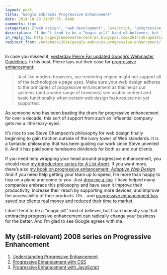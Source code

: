 ```yaml
---
layout: post
title: "Google Embraces Progressive Enhancement"
date: 2014-10-28 21:07:35 -0400
comments: true
categories: ["web design", "web development", JavaScript, "progressive enhancement"]
description: "I don’t tend to be a “magic pill” kind of believer, but I can honestly say that embracing progressive enhancement can radically change your business for the better. And I’m glad to see Google agrees with me."
in_reply_to: http://googlewebmastercentral.blogspot.com/2014/10/updating-our-technical-webmaster.html
redirect_from: /notebook/2014/google-embraces-progressive-enhancement/
---
```


In case you missed it, [yesterday Pierre Far updated Google’s Webmaster Guidelines](http://googlewebmastercentral.blogspot.com/2014/10/updating-our-technical-webmaster.html). In his post, Pierre lays out their case for [progressive enhancement](https://en.wikipedia.org/wiki/Progressive_enhancement):  

> Just like modern browsers, our rendering engine might not support all of the technologies a page uses. Make sure your web design adheres to the principles of progressive enhancement as this helps our systems (and a wider range of browsers) see usable content and basic functionality when certain web design features are not yet supported.

<!-- more -->

As someone who has been beating the drum for progressive enhancement for over a decade, this sort of support from such an influential company gets me a little teary-eyed.

It’s nice to see Steve Champeon’s philosophy for web design finally beginning to gain traction outside of the ivory tower of Web standards. It is a fantastic philosophy that has been guiding our work since Steve unveiled it. And it has paid some handsome dividends for both us and our clients.

If you need help wrapping your head around progressive enhancement, you should read [my introductory series for <cite>A List Apart</cite>](#fn-2014-10-28). If you want more, there’s also [my book on progressive enhancement: <cite>Adaptive Web Design</cite>](http://adaptivewebdesign.info). And if you need help getting your team up to speed, I’m more than happy to hop on a plane and come to you. Just [drop me a line](/contact/). I have helped many companies embrace this philosophy and have seen it improve their productivity, increase their reach by supporting more devices, and improve the accessibility of their products. Oh… and [progressive enhancement has saved our clients real money and reduced their time to market](http://blog.easy-designs.net/archives/the-true-cost-of-progressive-enhancement).

I don’t tend to be a “magic pill” kind of believer, but I can honestly say that embracing progressive enhancement can radically change your business for the better. And I’m glad to see Google agrees with me.

<h2 id="fn-2014-10-28">My (still-relevant) 2008 series on Progressive Enhancement</h2>

1. [Understanding Progressive Enhancement](http://www.alistapart.com/articles/understandingprogressiveenhancement/)
2. [Progressive Enhancement with CSS](http://www.alistapart.com/articles/progressiveenhancementwithcss/)
3. [Progressive Enhancement with JavaScript](http://www.alistapart.com/articles/progressiveenhancementwithjavascript/)